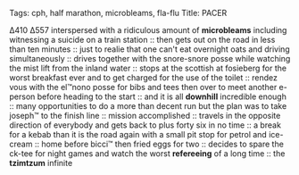 Tags: cph, half marathon, microbleams, fla-flu
Title: PACER
  
∆410 ∆557 interspersed with a ridiculous amount of **microbleams** including witnessing a suicide on a train station :: then gets out on the road in less than ten minutes :: just to realie that one can't eat overnight oats and driving simultaneously :: drives together with the snore-snore posse while watching the mist lift from the inland water :: stops at the scottish at fosieberg for the worst breakfast ever and to get charged for the use of the toilet :: rendez vous with the el™nono posse for bibs and tees then over to meet another e-person before heading to the start :: and it is all **downhill** incredible enough :: many opportunities to do a more than decent run but the plan was to take joseph™ to the finish line :: mission accomplished :: travels in the opposite direction of everybody and gets back to plus forty six in no time :: a break for a kebab than it is the road again with a small pit stop for petrol and ice-cream :: home before bicci™ then fried eggs for two :: decides to spare the ck-tee for night games and watch the worst **refereeing** of a long time :: the **tzimtzum** infinite  
